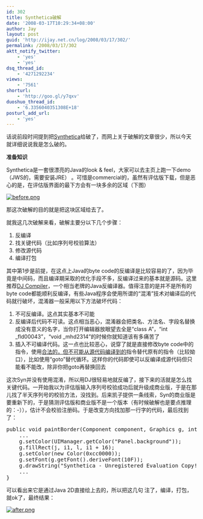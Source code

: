 ```yaml
---
id: 302
title: Synthetica破解
date: '2008-03-17T10:29:34+08:00'
author: Jay
layout: post
guid: 'http://ijay.net.cn/log/2008/03/17/302/'
permalink: /2008/03/17/302
aktt_notify_twitter:
    - 'yes'
    - 'yes'
dsq_thread_id:
    - '4271292234'
views:
    - '7561'
shorturl:
    - 'http://goo.gl/y7qxv'
duoshuo_thread_id:
    - '6.3356040351308E+18'
posturl_add_url:
    - 'yes'
---
```


话说前段时间提到把<a href="http://www.javasoft.de/synthetica/themes/" target="_blank">Synthetica</a>给破了，而网上关于破解的文章很少，所以今天就详细说说我是怎么破的。

<strong>准备知识</strong>

Synthetica是一套很漂亮的Java的look &amp; feel，大家可以去主页上跑一下demo（JWS的，需要安装JRE） 。可惜是commercial的，虽然有评估版下载，但是恶心的是，在评估版界面的最下方会有一块多余的区域（下图）

<a title="before.png" href="http://jayxu.com/log/wp-content/uploads/2008/03/before.png"><img src="http://jayxu.com/log/wp-content/uploads/2008/03/before.png" alt="before.png" /></a>

那这次破解的目的就是把这块区域给去了。

就我这几次破解来看，破解主要分以下几个步骤：
1. 反编译
2. 找关键代码（比如序列号校验算法）
3. 修改源代码
4. 编译打包

其中第1步是前提，在这点上Java的byte code的反编译是比较容易的了，因为毕竟是中间码，而且编译期采取的优化手段不多，反编译过来的基本就是源码。这里推荐<a href="http://jd.benow.ca/" target="_blank">DJ Compiler</a>，一个相当老牌的Java反编译器。值得注意的是并不是所有的byte code都能顺利反编译，有些Java程序会使用所谓的“混淆”技术对编译后的代码就行破坏，混淆器一般采用以下方法破坏代码：
1. 不可反编译。这点其实基本不可能
2. 反编译后代码不可读。这点相当恶心，混淆器会把类名、方法名、字段名替换成没有意义的名字，当你打开编辑器放眼望去全是“class A”，“int _fld00043”，“void _mhd2314”的时候你就知道该有多痛苦了
3. 插入不可编译代码。这一点也比较恶心，说穿了就是直接修改byte code中的指令，使用<span style="text-decoration: underline;">合法的，但不可能从源代码编译到的</span>指令替代原有的指令（比较拗口），比如使用“goto”替代循环。这样你的代码即使可以反编译成源代码但只能看不能改，除非你把goto再替换回去

这次Syn并没有使用混淆，所以用DJ很轻易地就反编了，接下来的活就是怎么找关键代码。一开始我以为评估版输入序列号校验成功后就升级成商业版，于是在那儿找了半天序列号的校验方法，没找到。后来凯子提供一条线索，Syn的商业版是要重新下的，于是猜测评估版和商业版不是一个版本（有时候破解也是要点推理的：-）），估计不会校验注册码。于是改变方向找加那一行字的代码，最后找到了：
<pre class="lang:java decode:1 " >public void paintBorder(Component component, Graphics g, int j, int k, int l, int i1){
    ...
    g.setColor(UIManager.getColor("Panel.background"));
    g.fillRect(j, i1, l, i1 + 16);
    g.setColor(new Color(0xcc0000));
    g.setFont(g.getFont().deriveFont(10F));
    g.drawString("Synthetica - Unregistered Evaluation Copy!", 0, k + i1 + g.getFontMetrics().getAscent());
    ...
}
</pre>
可以看出来它是通过Java 2D直接绘上去的，所以把这几句 注了，编译，打包，就ok了，最终结果：

<a title="after.png" href="http://jayxu.com/log/wp-content/uploads/2008/03/after.png"><img src="http://jayxu.com/log/wp-content/uploads/2008/03/after.png" alt="after.png" /></a>
